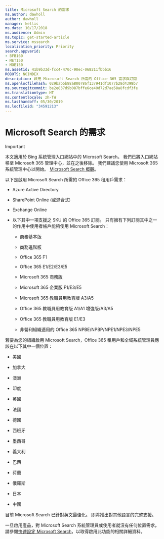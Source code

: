 ```yaml
---
title: Microsoft Search 的需求
ms.author: dawholl
author: dawholl
manager: kellis
ms.date: 10/17/2018
ms.audience: Admin
ms.topic: get-started-article
ms.service: mssearch
localization_priority: Priority
search.appverid:
- BFB160
- MET150
- MOE150
ms.assetid: 41b9b33d-fcc4-470c-90ec-068211fbbb16
ROBOTS: NOINDEX
description: 啟用 Microsoft Search 所需的 Office 365 需求與訂閱
ms.openlocfilehash: 029bab5b88a800786f137941df1077b28d4398b7
ms.sourcegitcommit: be2e837d9b087bffe6ce40d72d7ae58a8fcdf3fe
ms.translationtype: HT
ms.contentlocale: zh-TW
ms.lasthandoff: 05/30/2019
ms.locfileid: "34591213"
---
```

# <a name="requirements-for-microsoft-search"></a>Microsoft Search 的需求

> [!IMPORTANT]
> 本文適用於 Bing 系統管理入口網站中的 Microsoft Search。 我們已將入口網站移至 Microsoft 365 管理中心，並在之後移除。 我們建議您使用 Microsoft 365 系統管理中心以開始。 [Microsoft Search 概觀](overview-microsoft-search.md)。

以下是啟用 Microsoft Search 所需的 Office 365 租用戶需求： 
  
- Azure Active Directory
    
- SharePoint Online (或混合式)
    
- Exchange Online
    
- 以下其中一項支援之 SKU 的 Office 365 訂閱。 只有擁有下列訂閱其中之一的作用中使用者帳戶能夠使用 Microsoft Search：
    
  - 商務基本版
    
  - 商務進階版
    
  - Office 365 F1
    
  - Office 365 E1/E2/E3/E5
    
  - Microsoft 365 商務版
    
  - Microsoft 365 企業版 F1/E3/E5
    
  - Microsoft 365 教職員用教育版 A3/A5
    
  - Office 365 教職員用教育版 A1/A1 增強版/A3/A5
    
  - Office 365 教職員用教育版 E1/E3
    
  - 非營利組織適用的 Office 365 NPBE/NPBP/NPE1/NPE3/NPE5
    
若要為您的組織啟用 Microsoft Search，Office 365 租用戶和全域系統管理員應該在以下其中一個位置：
  
- 美國
    
- 加拿大
    
- 澳洲
    
- 印度
    
- 英國
    
- 法國
    
- 德國
  
- 西班牙
    
- 墨西哥
    
- 義大利
    
- 巴西
    
- 荷蘭
    
- 俄羅斯
    
- 日本

- 中國
 
目前 Microsoft Search 已針對英文最佳化。 即將推出對其他語言的完整支援。

一旦啟用產品，對 Microsoft Search 系統管理員或使用者就沒有任何位置需求。 請參閱[快速設定 Microsoft Search](quick-set-up.md)，以取得啟用此功能的相關詳細資料。 

  


